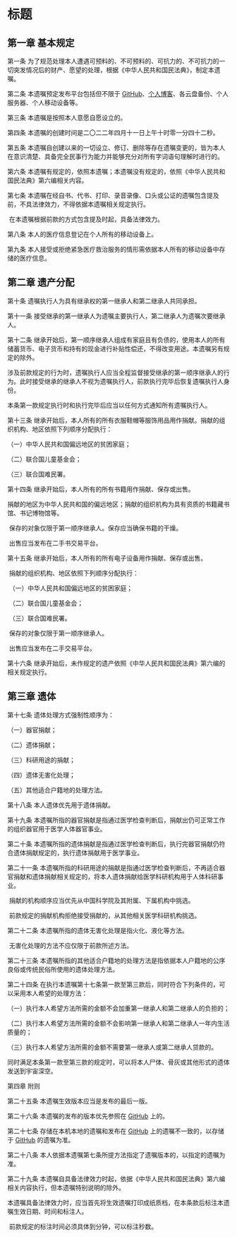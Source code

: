 # 标题

## 第一章 基本规定

第一条 为了规范处理本人遭遇可预料的、不可预料的、可抗力的、不可抗力的一切突发情况后的财产、愿望的处理，根据《中华人民共和国民法典》，制定本遗嘱。

第二条 本遗嘱预定发布平台包括但不限于 [GitHub](https://github.com)、[个人博客](https://zero-pointenergy.net)、各云盘备份、个人服务器、个人移动设备等。

第三条 本遗嘱是按照本人意愿自愿设立的。

第四条 本遗嘱的创建时间是二〇二二年四月十一日上午十时零一分四十二秒。

第五条 本遗嘱自创建以来的一切设立、修订、删除等存在遗嘱变更的，皆为本人在意识清楚、具备完全民事行为能力并能够充分对所有字词语句理解时进行的。

第六条 本遗嘱有规定的，依照本遗嘱；本遗嘱没有规定的，依照《中华人民共和国民法典》第六编相关内容。

第七条 本遗嘱在经自书、代书、打印、录音录像、口头或公证的遗嘱包含提及前，不具法律效力，不得依据本遗嘱相关规定执行。

​	在本遗嘱根据前款的方式包含提及时起，具备法律效力。

第八条 本人的医疗信息登记在个人所有的移动设备上。

第九条 本人接受或拒绝紧急医疗救治服务的情形需依据本人所有的移动设备中存储的医疗信息。



## 第二章 遗产分配

第十条 遗嘱执行人为具有继承权的第一继承人和第二继承人共同承担。

第十一条 接受继承的第一继承人为遗嘱主要执行人，第二继承人为遗嘱次要继承人。

第十二条 继承开始后，第一顺序继承人组成有家庭且有负债的，使用本人的所有储蓄货币、电子货币和持有的现金进行补贴性偿还，不得改变用途。本遗嘱另有规定的除外。

​	涉及前款规定的行为时，遗嘱执行人应当全程监督接受继承的第一顺序继承人的行为。此时接受继承的继承人不视为遗嘱执行人，前款执行完毕后恢复遗嘱执行人身份。

​	本条第一款规定执行时和执行完毕后应当以任何方式通知所有遗嘱执行人。

第十三条 继承开始后，本人所有的所有衣服鞋帽等服饰用品用作捐献。捐献的组织机构、地区依照下列顺序分配执行：

（一）中华人民共和国偏远地区的贫困家庭；

（二）联合国儿童基金会；

（三）联合国难民署。

第十四条 继承开始后，本人所有的所有书籍用作捐献、保存或出售。

​	捐献的地区为中华人民共和国的偏远地区；捐献的组织机构为具有资质的书籍藏书馆、书记博物馆等。

​	保存的对象仅限于第一顺序继承人。保存应当确保书籍的干燥。

​	出售应当发布在二手书交易平台。

第十五条 继承开始后，本人所有的所有电子设备用作捐献、保存或出售。

​	捐献的组织机构、地区依照下列顺序分配执行：

​	（一）中华人民共和国偏远地区的贫困家庭；

​	（二）联合国儿童基金会；

​	（三）联合国难民署。

​	保存的对象仅限于第一顺序继承人。

​	出售应当发布在二手交易平台。

第十六条 继承开始后，未作规定的遗产依照《中华人民共和国民法典》第六编的相关规定执行。



## 第三章 遗体

第十七条 遗体处理方式强制性顺序为：

（一）器官捐献；

（二）遗体捐献；

（三）科研用途的捐献；

（四）遗体无害化处理；

（五）其他适合户籍地的处理方法。

第十八条 本人遗体优先用于遗体捐献。

第十九条 本遗嘱所指的器官捐献是指通过医学检查判断后，捐献出仍可正常工作的组织器官用于医学人体器官事业。

第二十条 本遗嘱所指的遗体捐献是指通过医学检查判断后，执行完器官捐献仍符合遗体捐献规定的，执行遗体捐献用于医学事业。

第二十一条 本遗嘱所指的科研用途的捐献是指通过医学检查判断后，不再适合器官捐献和遗体捐献相关规定的，将本人遗体捐献给医学科研机构用于人体科研事业。

​	捐献的机构顺序应当优先从中国科学院及其附属、下属机构中挑选。

​	前款规定的捐献机构拒绝接受捐献的，从其他相关医学科研机构挑选。

第二十二条 本遗嘱所指的遗体无害化处理是指火化、液化等方法。

​	无害化处理的方法不应仅限于前款所述方法。

第二十三条 本遗嘱所指的其他适合户籍地的处理方法是指依据本人户籍地的公序良俗或传统民俗所使用的遗体处理方法。

第二十四条 在执行本遗嘱第十七条第一款至第三款后，同时符合下列条件的，可以采用本人希望的处理方法：

（一）执行本人希望方法所需的金额不会加重第一继承人和第二继承人的负担的；

（二）执行本人希望方法所需的金额不会影响第一继承人和第二继承人一年内生活质量的；

（三）执行本人希望方法所需的金额不需要第一继承人或第二继承人贷款的。

​	同时满足本条第一款至第三款的规定时，可以将本人尸体、骨灰或其他形式的遗体发送到宇宙深空。



第四章 附则

第二十五条 本遗嘱生效版本应当是发布的最后一版。

第二十六条 本遗嘱的发布的版本优先参照在 [GitHub](https://github.com) 上的。

第二十七条 存储在本机本地的遗嘱和发布在 [GitHub](https://github.com) 上的遗嘱不一致的，以存储于 [GitHub](https://github.com) 的遗嘱为准。

第二十八条 本人依据本遗嘱第七条所提方法指定了遗嘱版本的，以指定的遗嘱为准。

第二十九条 本遗嘱自具备法律效力时起，依据《中华人民共和国民法典》第六编相关内容执行，但本遗嘱特别说明的除外。

​	本遗嘱具备法律效力时，应当首先将生效遗嘱打印成纸质档，在本条款后标注本遗嘱生效日期、时间和标注人。

​	前款规定的标注时间必须具体到分钟，可以标注秒数。
